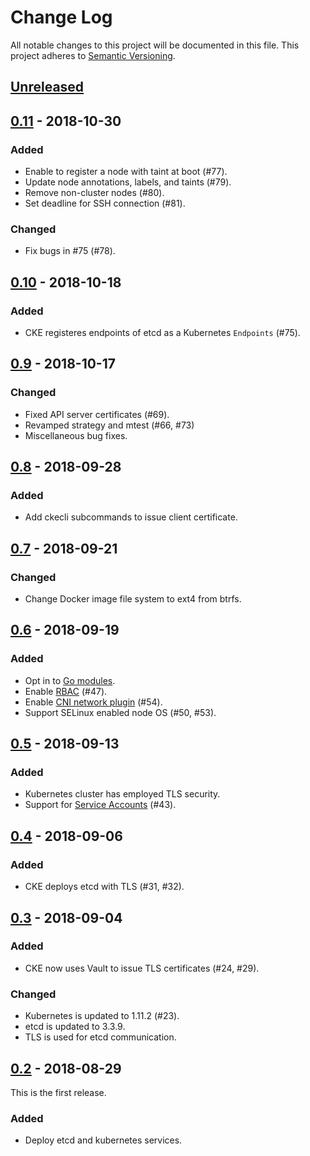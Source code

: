# Change Log

All notable changes to this project will be documented in this file.
This project adheres to [Semantic Versioning](http://semver.org/).

## [Unreleased]

## [0.11] - 2018-10-30
### Added
- Enable to register a node with taint at boot (#77).
- Update node annotations, labels, and taints (#79).
- Remove non-cluster nodes (#80).
- Set deadline for SSH connection (#81).

### Changed
- Fix bugs in #75 (#78).

## [0.10] - 2018-10-18
### Added
- CKE registeres endpoints of etcd as a Kubernetes `Endpoints` (#75).

## [0.9] - 2018-10-17
### Changed
- Fixed API server certificates (#69).
- Revamped strategy and mtest (#66, #73)
- Miscellaneous bug fixes.

## [0.8] - 2018-09-28
### Added
- Add ckecli subcommands to issue client certificate.

## [0.7] - 2018-09-21
### Changed
- Change Docker image file system to ext4 from btrfs.

## [0.6] - 2018-09-19
### Added
- Opt in to [Go modules](https://github.com/golang/go/wiki/Modules).
- Enable [RBAC](https://kubernetes.io/docs/reference/access-authn-authz/rbac/) (#47).
- Enable [CNI network plugin](https://kubernetes.io/docs/concepts/extend-kubernetes/compute-storage-net/network-plugins/) (#54).
- Support SELinux enabled node OS (#50, #53).

## [0.5] - 2018-09-13

### Added
- Kubernetes cluster has employed TLS security.
- Support for [Service Accounts](https://kubernetes.io/docs/reference/access-authn-authz/service-accounts-admin/) (#43).

## [0.4] - 2018-09-06

### Added
- CKE deploys etcd with TLS (#31, #32).

## [0.3] - 2018-09-04

### Added
- CKE now uses Vault to issue TLS certificates (#24, #29).

### Changed
- Kubernetes is updated to 1.11.2 (#23).
- etcd is updated to 3.3.9.
- TLS is used for etcd communication.

## [0.2] - 2018-08-29

This is the first release.

### Added
- Deploy etcd and kubernetes services.

[Unreleased]: https://github.com/cybozu-go/cke/compare/v0.11...HEAD
[0.11]: https://github.com/cybozu-go/cke/compare/v0.10...v0.11
[0.10]: https://github.com/cybozu-go/cke/compare/v0.9...v0.10
[0.9]: https://github.com/cybozu-go/cke/compare/v0.8...v0.9
[0.8]: https://github.com/cybozu-go/cke/compare/v0.7...v0.8
[0.7]: https://github.com/cybozu-go/cke/compare/v0.6...v0.7
[0.6]: https://github.com/cybozu-go/cke/compare/v0.5...v0.6
[0.5]: https://github.com/cybozu-go/cke/compare/v0.4...v0.5
[0.4]: https://github.com/cybozu-go/cke/compare/v0.3...v0.4
[0.3]: https://github.com/cybozu-go/cke/compare/v0.2...v0.3
[0.2]: https://github.com/cybozu-go/cke/compare/v0.1...v0.2
